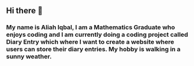 ## Hi there 👋

### My name is Aliah Iqbal, I am a Mathematics Graduate who enjoys coding and I am currently doing a coding project called Diary Entry which where I want to create a website where users can store their diary entries. My hobby is walking in a sunny weather.
###

